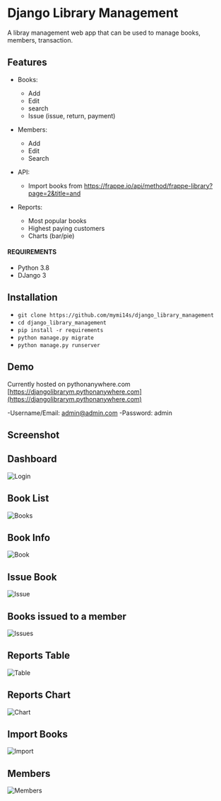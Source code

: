 # Django Library Management

A libray management web app that can be used to manage books, members, transaction.

## Features
- Books:
    - Add
    - Edit
    - search
    - Issue (issue, return, payment)


- Members:
    - Add
    - Edit
    - Search

- API:
    - Import books from https://frappe.io/api/method/frappe-library?page=2&title=and

- Reports:
    - Most popular books
    - Highest paying customers
    - Charts (bar/pie)

#### REQUIREMENTS
- Python 3.8
- DJango 3

## Installation
- ```git clone https://github.com/mymi14s/django_library_management```
- ```cd django_library_management```
- ```pip install -r requirements```
- ```python manage.py migrate```
- ```python manage.py runserver```

## Demo
Currently hosted on pythonanywhere.com
[https://djangolibrarym.pythonanywhere.com](https://djangolibrarym.pythonanywhere.com)

-Username/Email: admin@admin.com
-Password: admin


## Screenshot
## Dashboard
![Login](https://github.com/mymi14s/django_library_management/tree/master/screenshots/dashboard.png?raw=true "Dashboard")

## Book List
![Books](https://github.com/mymi14s/django_library_management/tree/master/screenshots/books.png?raw=true "Books")

## Book Info
![Book](https://github.com/mymi14s/django_library_management/tree/master/screenshots/book.png?raw=true "Book")

## Issue Book
![Issue](https://github.com/mymi14s/django_library_management/tree/master/screenshots/issuebook.png?raw=true "Issue")

## Books issued to a member
![Issues](https://github.com/mymi14s/django_library_management/tree/master/screenshots/memberissues.png?raw=true "Issues")

## Reports Table
![Table](https://github.com/mymi14s/django_library_management/tree/master/screenshots/reporttable.png?raw=true "Table")

## Reports Chart
![Chart](https://github.com/mymi14s/django_library_management/tree/master/screenshots/reportchart.png?raw=true "Chart")

## Import Books
![Import](https://github.com/mymi14s/django_library_management/tree/master/screenshots/import.png?raw=true "Import")

## Members
![Members](https://github.com/mymi14s/django_library_management/tree/master/screenshots/members.png?raw=true "Members")
